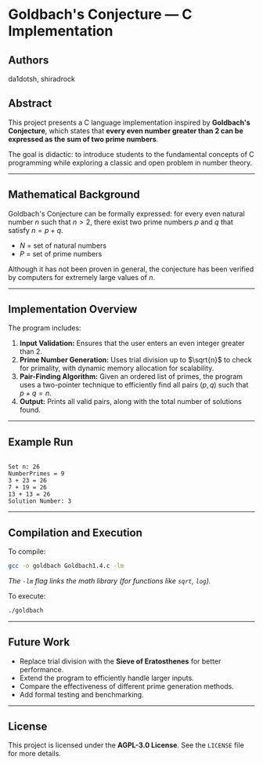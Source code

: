 # Goldbach's Conjecture — C Implementation

## Authors
da1dotsh, shiradrock

## Abstract
This project presents a C language implementation inspired by **Goldbach's Conjecture**, which states that **every even number greater than 2 can be expressed as the sum of two prime numbers**.

The goal is didactic: to introduce students to the fundamental concepts of C programming while exploring a classic and open problem in number theory.

---

## Mathematical Background
Goldbach's Conjecture can be formally expressed: for every even natural number $n$ such that $n > 2$, there exist two prime numbers $p$ and $q$ that satisfy $n = p + q$.

* $N$ = set of natural numbers
* $P$ = set of prime numbers

Although it has not been proven in general, the conjecture has been verified by computers for extremely large values of $n$.

---

## Implementation Overview
The program includes:

1.  **Input Validation:** Ensures that the user enters an even integer greater than 2.
2.  **Prime Number Generation:** Uses trial division up to $\sqrt{n}$ to check for primality, with dynamic memory allocation for scalability.
3.  **Pair-Finding Algorithm:** Given an ordered list of primes, the program uses a two-pointer technique to efficiently find all pairs $(p, q)$ such that $p + q = n$.
4.  **Output:** Prints all valid pairs, along with the total number of solutions found.

---

## Example Run
```

Set n: 26
NumberPrimes = 9
3 + 23 = 26
7 + 19 = 26
13 + 13 = 26
Solution Number: 3

````

---

## Compilation and Execution
To compile:
```bash
gcc -o goldbach Goldbach1.4.c -lm
````

*The `-lm` flag links the math library (for functions like `sqrt`, `log`).*

To execute:

```bash
./goldbach
```

-----

## Future Work

  * Replace trial division with the **Sieve of Eratosthenes** for better performance.
  * Extend the program to efficiently handle larger inputs.
  * Compare the effectiveness of different prime generation methods.
  * Add formal testing and benchmarking.

-----

## License

This project is licensed under the **AGPL-3.0 License**. See the `LICENSE` file for more details.
